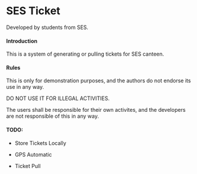 # SES Ticket

Developed by students from SES.

#### Introduction

This is a system of generating or pulling tickets for SES canteen.

#### Rules

This is only for demonstration purposes, and the authors do not endorse its use in any way.

DO NOT USE IT FOR ILLEGAL ACTIVITIES.

The users shall be responsible for their own activites, and the developers are not responsible of this in any way.

#### TODO:

- Store Tickets Locally

- GPS Automatic

- Ticket Pull
